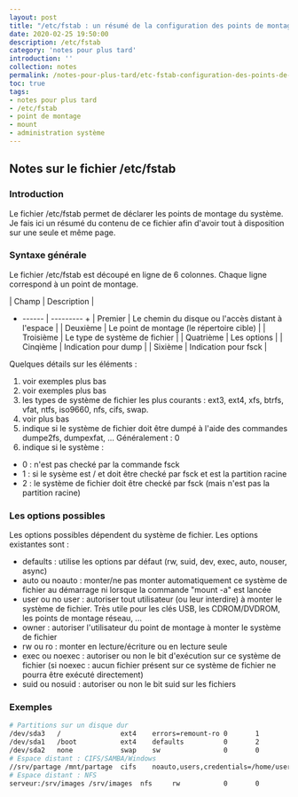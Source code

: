 ```yaml
---
layout: post
title: "/etc/fstab : un résumé de la configuration des points de montage"
date: 2020-02-25 19:50:00
description: /etc/fstab
category: 'notes pour plus tard'
introduction: ''
collection: notes
permalink: /notes-pour-plus-tard/etc-fstab-configuration-des-points-de-montage/
toc: true
tags:
- notes pour plus tard
- /etc/fstab
- point de montage
- mount
- administration système
---
```


## Notes sur le fichier /etc/fstab
### Introduction
Le fichier /etc/fstab permet de déclarer les points de montage du système. Je fais ici un résumé du contenu de ce fichier afin d'avoir tout à disposition sur une seule et même page.

### Syntaxe générale
Le fichier /etc/fstab est découpé en ligne de 6 colonnes. Chaque ligne correspond à un point de montage.

| Champ | Description |
+ ------ | --------- +
| Premier | Le chemin du disque ou l'accès distant à l'espace |
| Deuxième | Le point de montage (le répertoire cible) |
| Troisième | Le type de système de fichier |
| Quatrième | Les options |
| Cinqième | Indication pour dump |
| Sixième | Indication pour fsck |

Quelques détails sur les éléments :
1. voir exemples plus bas
2. voir exemples plus bas
3. les types de système de fichier les plus courants : ext3, ext4, xfs, btrfs, vfat, ntfs, iso9660, nfs, cifs, swap.
4. voir plus bas
5. indique si le système de fichier doit être dumpé à l'aide des commandes dumpe2fs, dumpexfat, ... Généralement : 0
6. indique si le système :
  * 0 : n'est pas checké par la commande fsck
  * 1 : si le sysème est / et doit être checké par fsck et est la partition racine
  * 2 : le système de fichier doit être checké par fsck (mais n'est pas la partition racine)

### Les options possibles
Les options possibles dépendent du système de fichier. Les options existantes sont :
* defaults : utilise les options par défaut (rw, suid, dev, exec, auto, nouser, async)
* auto ou noauto : monter/ne pas monter automatiquement ce système de fichier au démarrage ni lorsque la commande "mount -a" est lancée
* user ou no user : autoriser tout utilisateur (ou leur interdire) à monter le système de fichier. Très utile pour les clés USB, les CDROM/DVDROM, les points de montage réseau, ...
* owner : autoriser l'utilisateur du point de montage à monter le système de fichier
* rw ou ro : monter en lecture/écriture ou en lecture seule
* exec ou noexec : autoriser ou non le bit d'exécution sur ce système de fichier (si noexec : aucun fichier présent sur ce système de fichier ne pourra être exécuté directement)
* suid ou nosuid : autoriser ou non le bit suid sur les fichiers

### Exemples
``` bash
# Partitions sur un disque dur
/dev/sda3   /               ext4    errors=remount-ro 0       1
/dev/sda1   /boot           ext4    defaults          0       2
/dev/sda2   none            swap    sw                0       0
# Espace distant : CIFS/SAMBA/Windows
//srv/partage /mnt/partage  cifs    noauto,users,credentials=/home/user/.smbcred 0 0
# Espace distant : NFS
serveur:/srv/images /srv/images  nfs     rw           0       0
```
